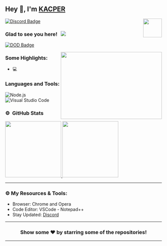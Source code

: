 ## Hey 👋, I'm [KACPER](https://github.com/kacpertcho/)

<img align="right" height="60" width="60" alt="" src="https://cdn.discordapp.com/attachments/797497858261254160/826188417880555530/Kacperlogo.png" />

[![Discord Badge](https://img.shields.io/badge/-Discord-0e76a8?style=flat-square&logo=Discord&logoColor=white)](https://discord.gg/jGfKWJrykE)

### Glad to see you here! &nbsp; ![](https://komarev.com/ghpvc/?username=nat2k15&label=Views&color=blue&style=plastic)



[![DOD Badge](https://img.shields.io/badge/TEAM-DEVING%20ON%20DISCORD-17a6ec?style=for-the-badge)](https://github.com/kacpertcho)

<img align="right" height="215" width="325" alt="" src="https://cdn.discordapp.com/attachments/797497858261254160/826188417880555530/Kacperlogo.png" />


### Some Highlights:

- 💻 &nbsp; 


### Languages and Tools:

![Node.js](https://img.shields.io/badge/-Node.js-333333?style=flat&logo=node.js)&nbsp;
![Visual Studio Code](https://img.shields.io/badge/-Visual%20Studio%20Code-333333?style=flat&logo=visual-studio-code&logoColor=007ACC)&nbsp;

### ⚙️ &nbsp;GitHub Stats

<p align="left">
<a href="https://github.com/kacpertcho">
  <img height="180em" src="https://github-readme-stats-eight-theta.vercel.app/api?username=kacpertcho&show_icons=true&theme=react&include_all_commits=true&count_private=true"/>
  <img height="180em" src="https://github-readme-stats-eight-theta.vercel.app/api/top-langs/?username=kacpertcho&layout=compact&langs_count=8&theme=react"/>
</a>
</p>

---

### ⚙️ My Resources & Tools:

- Browser: Chrome and Opera
- Code Editor: VSCode - Notepad++ 
- Stay Updated: [Discord](https://discord.gg/jGfKWJrykE)

---

<h3 align=center>Show some ❤️ by starring some of the repositories!</h3>

---
